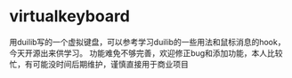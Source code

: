 # virtualkeyboard
用duilib写的一个虚拟键盘，可以参考学习duilib的一些用法和鼠标消息的hook，今天开源出来供学习。
功能难免不够完善，欢迎修正bug和添加功能，本人比较忙，有可能没时间后期维护，谨慎直接用于商业项目
